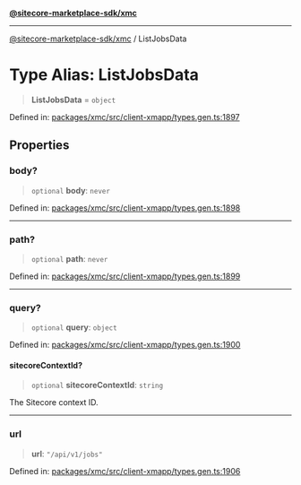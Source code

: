 [**@sitecore-marketplace-sdk/xmc**](../README.md)

***

[@sitecore-marketplace-sdk/xmc](../README.md) / ListJobsData

# Type Alias: ListJobsData

> **ListJobsData** = `object`

Defined in: [packages/xmc/src/client-xmapp/types.gen.ts:1897](https://github.com/Sitecore/sitecore-marketplace-sdk/blob/af886e6134b8d1079ef5b8ef70b7eb2f1d9c8aeb/packages/xmc/src/client-xmapp/types.gen.ts#L1897)

## Properties

### body?

> `optional` **body**: `never`

Defined in: [packages/xmc/src/client-xmapp/types.gen.ts:1898](https://github.com/Sitecore/sitecore-marketplace-sdk/blob/af886e6134b8d1079ef5b8ef70b7eb2f1d9c8aeb/packages/xmc/src/client-xmapp/types.gen.ts#L1898)

***

### path?

> `optional` **path**: `never`

Defined in: [packages/xmc/src/client-xmapp/types.gen.ts:1899](https://github.com/Sitecore/sitecore-marketplace-sdk/blob/af886e6134b8d1079ef5b8ef70b7eb2f1d9c8aeb/packages/xmc/src/client-xmapp/types.gen.ts#L1899)

***

### query?

> `optional` **query**: `object`

Defined in: [packages/xmc/src/client-xmapp/types.gen.ts:1900](https://github.com/Sitecore/sitecore-marketplace-sdk/blob/af886e6134b8d1079ef5b8ef70b7eb2f1d9c8aeb/packages/xmc/src/client-xmapp/types.gen.ts#L1900)

#### sitecoreContextId?

> `optional` **sitecoreContextId**: `string`

The Sitecore context ID.

***

### url

> **url**: `"/api/v1/jobs"`

Defined in: [packages/xmc/src/client-xmapp/types.gen.ts:1906](https://github.com/Sitecore/sitecore-marketplace-sdk/blob/af886e6134b8d1079ef5b8ef70b7eb2f1d9c8aeb/packages/xmc/src/client-xmapp/types.gen.ts#L1906)
